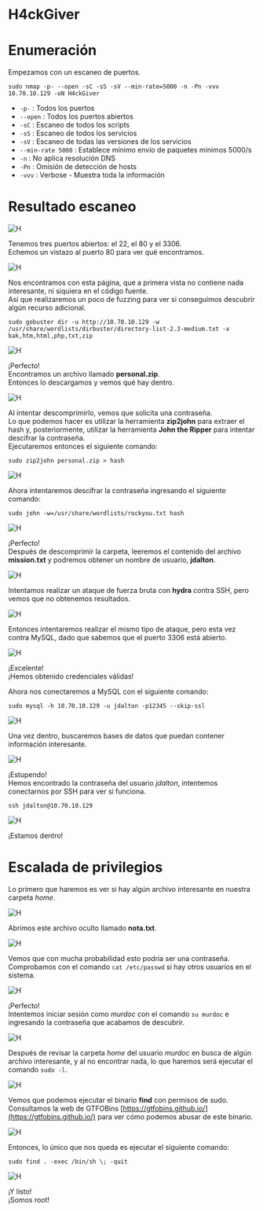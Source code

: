 # H4ckGiver

# Enumeración

Empezamos con un escaneo de puertos.  

`sudo nmap -p- --open -sC -sS -sV --min-rate=5000 -n -Pn -vvv 10.70.10.129 -oN H4ckGiver`  

- `-p-` : Todos los puertos
- `--open` : Todos los puertos abiertos
- `-sC` : Escaneo de todos los scripts
- `-sS` : Escaneo de todos los servicios
- `-sV` : Escaneo de todas las versiones de los servicios
- `--min-rate 5000` : Establece mínimo envío de paquetes mínimos 5000/s
- `-n` : No aplica resolución DNS
- `-Pn` : Omisión de detección de hosts
- `-vvv` : Verbose - Muestra toda la información

# Resultado escaneo  

![H](https://github.com/giustiand/CTF-Writeups/blob/main/F%C3%A1cil/images/H4ckGiver/H_1.jpg) 

Tenemos tres puertos abiertos: el 22, el 80 y el 3306.  
Echemos un vistazo al puerto 80 para ver qué encontramos.  

![H](https://github.com/giustiand/CTF-Writeups/blob/main/F%C3%A1cil/images/H4ckGiver/H_2.jpg)   

Nos encontramos con esta página, que a primera vista no contiene nada interesante, ni siquiera en el código fuente.  
Así que realizaremos un poco de fuzzing para ver si conseguimos descubrir algún recurso adicional.  

`sudo gobuster dir -u http://10.70.10.129 -w /usr/share/wordlists/dirbuster/directory-list-2.3-medium.txt -x bak,htm,html,php,txt,zip`  

![H](https://github.com/giustiand/CTF-Writeups/blob/main/F%C3%A1cil/images/H4ckGiver/H_3.jpg)    

¡Perfecto!   
Encontramos un archivo llamado **personal.zip**.  
Entonces lo descargamos y vemos qué hay dentro.  

![H](https://github.com/giustiand/CTF-Writeups/blob/main/F%C3%A1cil/images/H4ckGiver/H_4.jpg)     

Al intentar descomprimirlo, vemos que solicita una contraseña.  
Lo que podemos hacer es utilizar la herramienta **zip2john** para extraer el hash y, posteriormente, utilizar la herramienta **John the Ripper** para intentar descifrar la contraseña.  
Ejecutaremos entonces el siguiente comando:  

`sudo zip2john personal.zip > hash`

![H](https://github.com/giustiand/CTF-Writeups/blob/main/F%C3%A1cil/images/H4ckGiver/H_5.jpg)     

Ahora intentaremos descifrar la contraseña ingresando el siguiente comando:  

`sudo john -w=/usr/share/wordlists/rockyou.txt hash`  

![H](https://github.com/giustiand/CTF-Writeups/blob/main/F%C3%A1cil/images/H4ckGiver/H_6.jpg)       

¡Perfecto!  
Después de descomprimir la carpeta, leeremos el contenido del archivo **mission.txt** y podremos obtener un nombre de usuario, **jdalton**.  

![H](https://github.com/giustiand/CTF-Writeups/blob/main/F%C3%A1cil/images/H4ckGiver/H_7.jpg)     

Intentamos realizar un ataque de fuerza bruta con **hydra** contra SSH, pero vemos que no obtenemos resultados.  

![H](https://github.com/giustiand/CTF-Writeups/blob/main/F%C3%A1cil/images/H4ckGiver/H_8.jpg)  

Entonces intentaremos realizar el mismo tipo de ataque, pero esta vez contra MySQL, dado que sabemos que el puerto 3306 está abierto.  

![H](https://github.com/giustiand/CTF-Writeups/blob/main/F%C3%A1cil/images/H4ckGiver/H_9.jpg)  

¡Excelente!  
¡Hemos obtenido credenciales válidas!

Ahora nos conectaremos a MySQL con el siguiente comando:  

`sudo mysql -h 10.70.10.129 -u jdalton -p12345 --skip-ssl`    

![H](https://github.com/giustiand/CTF-Writeups/blob/main/F%C3%A1cil/images/H4ckGiver/H_10.jpg)    

Una vez dentro, buscaremos bases de datos que puedan contener información interesante.  

![H](https://github.com/giustiand/CTF-Writeups/blob/main/F%C3%A1cil/images/H4ckGiver/H_11.jpg)      

¡Estupendo!  
Hemos encontrado la contraseña del usuario *jdalton*, intentemos conectarnos por SSH para ver si funciona.  

`ssh jdalton@10.70.10.129`  

![H](https://github.com/giustiand/CTF-Writeups/blob/main/F%C3%A1cil/images/H4ckGiver/H_12.jpg)     

¡Estamos dentro!  

# Escalada de privilegios  

Lo primero que haremos es ver si hay algún archivo interesante en nuestra carpeta *home*.  

![H](https://github.com/giustiand/CTF-Writeups/blob/main/F%C3%A1cil/images/H4ckGiver/H_13.jpg)     

Abrimos este archivo oculto llamado **nota.txt**.  

![H](https://github.com/giustiand/CTF-Writeups/blob/main/F%C3%A1cil/images/H4ckGiver/H_14.jpg)    

Vemos que con mucha probabilidad esto podría ser una contraseña.    
Comprobamos con el comando `cat /etc/passwd` si hay otros usuarios en el sistema.  

![H](https://github.com/giustiand/CTF-Writeups/blob/main/F%C3%A1cil/images/H4ckGiver/H_15.jpg)     

¡Perfecto!  
Intentemos iniciar sesión como *murdoc* con el comando `su murdoc` e ingresando la contraseña que acabamos de descubrir.  

![H](https://github.com/giustiand/CTF-Writeups/blob/main/F%C3%A1cil/images/H4ckGiver/H_16.jpg)    

Después de revisar la carpeta *home* del usuario *murdoc* en busca de algún archivo interesante, y al no encontrar nada, lo que haremos será ejecutar el comando `sudo -l`.  

![H](https://github.com/giustiand/CTF-Writeups/blob/main/F%C3%A1cil/images/H4ckGiver/H_17.jpg)  

Vemos que podemos ejecutar el binario **find** con permisos de sudo.  
Consultamos la web de GTFOBins [https://gtfobins.github.io/](https://gtfobins.github.io/) para ver cómo podemos abusar de este binario.  

![H](https://github.com/giustiand/CTF-Writeups/blob/main/F%C3%A1cil/images/H4ckGiver/H_18.jpg)    

Entonces, lo único que nos queda es ejecutar el siguiente comando:  

`sudo find . -exec /bin/sh \; -quit`  

![H](https://github.com/giustiand/CTF-Writeups/blob/main/F%C3%A1cil/images/H4ckGiver/H_19.jpg)      

¡Y listo!   
¡Somos root!  



